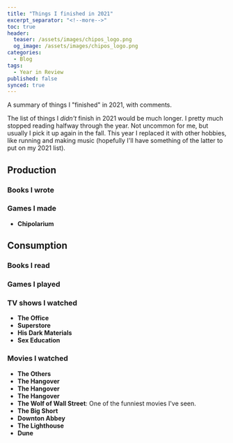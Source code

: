 ```yaml
---
title: "Things I finished in 2021"
excerpt_separator: "<!--more-->"
toc: true
header:
  teaser: /assets/images/chipos_logo.png
  og_image: /assets/images/chipos_logo.png
categories:
  - Blog
tags:
  - Year in Review
published: false
synced: true
---
```

A summary of things I "finished" in 2021, with comments.

<!--more-->

The list of things I _didn't_ finish in 2021 would be much longer. I pretty much stopped reading halfway through the year. Not uncommon for me, but usually I pick it up again in the fall. This year I replaced it with other hobbies, like running and making music (hopefully I'll have something of the latter to put on my 2021 list).

## Production

### Books I wrote


### Games I made

* **Chipolarium**


## Consumption

### Books I read



### Games I played


### TV shows I watched

* **The Office**
* **Superstore**
* **His Dark Materials**
* **Sex Education**

### Movies I watched

* **The Others**
* **The Hangover**
* **The Hangover**
* **The Hangover**
* **The Wolf of Wall Street**: One of the funniest movies I've seen.
* **The Big Short**
* **Downton Abbey**
* **The Lighthouse**
* **Dune**
